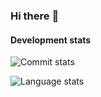 ### Hi there :wave:

#### Development stats

![Commit stats](https://github-readme-stats.vercel.app/api?username=muffato&show_icons=true&count_private=true&include_all_commits=true)

![Language stats](https://github-readme-stats.vercel.app/api/top-langs/?username=muffato&langs_count=10&layout=compact&exclude_repo=treebest,carla-git,snipmate.vim,mafTools,hcluster)
